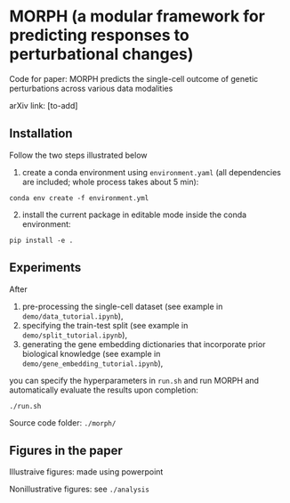 # MORPH (a modular framework for predicting responses to perturbational changes)

Code for paper: MORPH predicts the single-cell outcome of genetic perturbations across various data modalities

arXiv link: [to-add]

## Installation
Follow the two steps illustrated below

1. create a conda environment using `environment.yaml` (all dependencies are included; whole process takes about 5 min):
```
conda env create -f environment.yml
```
2. install the current package in editable mode inside the conda environment:
```
pip install -e .
```

## Experiments

After 
1. pre-processing the single-cell dataset (see example in `demo/data_tutorial.ipynb`),
2. specifying the train-test split (see example in `demo/split_tutorial.ipynb`), 
3. generating the gene embedding dictionaries that incorporate prior biological knowledge (see example in `demo/gene_embedding_tutorial.ipynb`),

you can specify the hyperparameters in `run.sh` and run MORPH and automatically evaluate the results upon completion:
```
./run.sh
```

Source code folder: `./morph/`

## Figures in the paper

Illustraive figures: made using powerpoint

Nonillustrative figures: see `./analysis`

